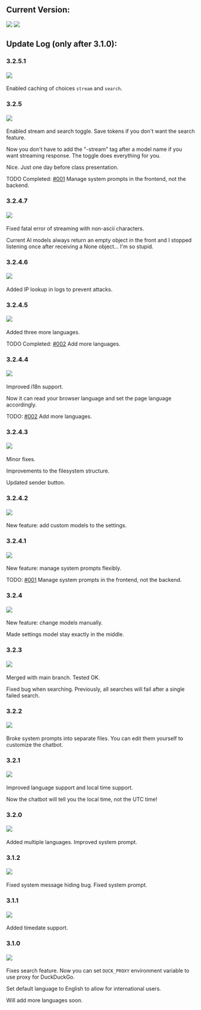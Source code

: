 ## Current Version:

[![](https://img.shields.io/badge/Dev-3.2.5.1-blue)](https://github.com/Davidasx/flask-gpt/tree/dev)
[![](https://img.shields.io/badge/Main-3.2.4.4-red)](https://github.com/Davidasx/flask-gpt/tree/main)

## Update Log (only after 3.1.0):

### 3.2.5.1

#### [![](https://img.shields.io/badge/Dev-20241211-blue)](https://github.com/Davidasx/flask-gpt)

Enabled caching of choices `stream` and `search`.

### 3.2.5

#### [![](https://img.shields.io/badge/Dev-20241211-blue)](https://github.com/Davidasx/flask-gpt/tree/49958ee)

Enabled stream and search toggle. Save tokens if you don't want the search feature.

Now you don't have to add the "-stream" tag after a model name if you want streaming response. The toggle does everything for you.

Nice. Just one day before class presentation.

TODO Completed: [#001](TODO/001.md) Manage system prompts in the frontend, not the backend.

### 3.2.4.7

#### [![](https://img.shields.io/badge/Dev/Main-20241209-purple)](https://github.com/Davidasx/flask-gpt/tree/8b1e0c5)

Fixed fatal error of streaming with non-ascii characters.

Current AI models always return an empty object in the front and I stopped listening once after receiving a None object... I'm so stupid.

### 3.2.4.6

#### [![](https://img.shields.io/badge/Dev/Main-20241110-purple)](https://github.com/Davidasx/flask-gpt/tree/2f53140)

Added IP lookup in logs to prevent attacks.

### 3.2.4.5

#### [![](https://img.shields.io/badge/Dev/Main-20241109-purple)](https://github.com/Davidasx/flask-gpt/tree/6c304ec)

Added three more languages.

TODO Completed: [#002](TODO/002.md) Add more languages.

### 3.2.4.4

#### [![](https://img.shields.io/badge/Dev/Main-20241109-purple)](https://github.com/Davidasx/flask-gpt/tree/d530756)

Improved i18n support.

Now it can read your browser language and set the page language accordingly.

TODO: [#002](TODO/002.md) Add more languages.

### 3.2.4.3

#### [![](https://img.shields.io/badge/Dev-20241107-blue)](https://github.com/Davidasx/flask-gpt/tree/690e7b9)

Minor fixes.

Improvements to the filesystem structure.

Updated sender button.

### 3.2.4.2

#### [![](https://img.shields.io/badge/Dev-20241107-blue)](https://github.com/Davidasx/flask-gpt/tree/2bb5039)

New feature: add custom models to the settings.

### 3.2.4.1

#### [![](https://img.shields.io/badge/Dev-20241105-blue)](https://github.com/Davidasx/flask-gpt/tree/79013d8)

New feature: manage system prompts flexibly.

TODO: [#001](TODO/001.md) Manage system prompts in the frontend, not the backend.

### 3.2.4

#### [![](https://img.shields.io/badge/Dev-20241102-blue)](https://github.com/Davidasx/flask-gpt/tree/a6f11c7)

New feature: change models manually.

Made settings model stay exactly in the middle.

### 3.2.3

#### [![](https://img.shields.io/badge/Dev/Main-20241028-purple)](https://github.com/Davidasx/flask-gpt/tree/c0bea4f)

Merged with main branch. Tested OK.

Fixed bug when searching. Previously, all searches will fail after a single failed search.

### 3.2.2

#### ![](https://img.shields.io/badge/Dev-20241028-blue)
Broke system prompts into separate files. You can edit them yourself to customize the chatbot.

### 3.2.1

#### ![](https://img.shields.io/badge/Dev-20241028-blue)

Improved language support and local time support.

Now the chatbot will tell you the local time, not the UTC time!

### 3.2.0

#### ![](https://img.shields.io/badge/Dev-20241028-blue)

Added multiple languages. Improved system prompt.

### 3.1.2

#### ![](https://img.shields.io/badge/Dev/Main-20241028-purple)

Fixed system message hiding bug. Fixed system prompt.

### 3.1.1

#### ![](https://img.shields.io/badge/Dev/Main-20241027-purple)

Added timedate support.

### 3.1.0

#### ![](https://img.shields.io/badge/Dev/Main-20241027-purple)

Fixes search feature. Now you can set `DUCK_PROXY` environment variable to use proxy for DuckDuckGo.

Set default language to English to allow for international users.

Will add more languages soon.